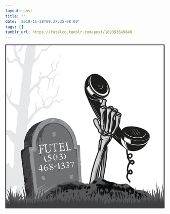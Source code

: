 ```yaml
---
layout: post
title: ""
date: '2019-11-28T09:37:35-08:00'
tags: []
tumblr_url: https://futelco.tumblr.com/post/189353649849
---
```

 ![](/images/blog/4db5d674abc072d22bb1c63f1619352a88ad0780.png)  
